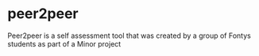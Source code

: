 # peer2peer
Peer2peer is a self assessment tool that was created by a group of Fontys students as part of a Minor project 
